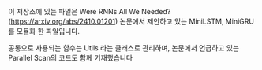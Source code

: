 이 저장소에 있는 파일은
Were RNNs All We Needed? (https://arxiv.org/abs/2410.01201)
논문에서 제안하고 있는 MiniLSTM, MiniGRU를 모듈화 한 파일입니다.

공통으로 사용되는 함수는 Utils 라는 클래스로 관리하며,
논문에서 언급하고 있는 Parallel Scan의 코드도 함께 기재했습니다
